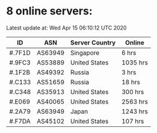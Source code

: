 # 8 online servers:

Latest update at: Wed Apr 15 06:10:12 UTC 2020

| ID | ASN | Server Country | Online |
| -- | --- | -------------- | ------ |
| #.7F1D | AS63949 | Singapore | 6 hrs |
| #.9FC3 | AS53889 | United States | 1035 hrs |
| #.1F2B | AS49392 | Russia | 3 hrs |
| #.C133 | AS51659 | Russia | 18 hrs |
| #.C348 | AS35913 | United States | 300 hrs |
| #.E069 | AS40065 | United States | 2563 hrs |
| #.2A79 | AS63949 | Japan | 1243 hrs |
| #.F7DA | AS45102 | United States | 107 hrs |


